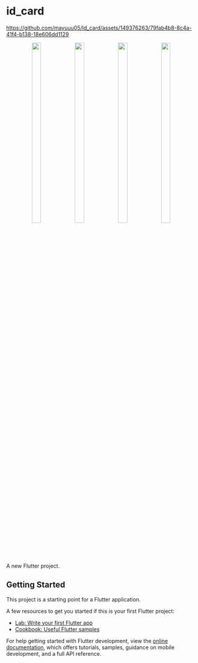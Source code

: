 # id_card

https://github.com/mayuuu05/Id_card/assets/149376263/79fab4b8-8c4a-41f4-b138-18e606dd1129


<p align="center">



  <img src = "https://github.com/mayuuu05/Id_card/assets/149376263/b5dd4534-d706-4bb2-8686-789f099027b3" width=22% height=35% >
  <img src = "https://github.com/mayuuu05/Id_card/assets/149376263/c114b39e-746f-4a57-a54c-dc698004a040" width=22% height=35% >
  <img src = "https://github.com/mayuuu05/Id_card/assets/149376263/260cd6e1-814e-4c9c-be78-9328b0bcdd13" width=22% height=35% >
  <img src = "https://github.com/mayuuu05/Id_card/assets/149376263/916bc476-3c49-4a4c-8cff-70c9188ca9eb" width=22% height=35% >
</p>
A new Flutter project.


## Getting Started

This project is a starting point for a Flutter application.

A few resources to get you started if this is your first Flutter project:

- [Lab: Write your first Flutter app](https://docs.flutter.dev/get-started/codelab)
- [Cookbook: Useful Flutter samples](https://docs.flutter.dev/cookbook)

For help getting started with Flutter development, view the
[online documentation](https://docs.flutter.dev/), which offers tutorials,
samples, guidance on mobile development, and a full API reference.
